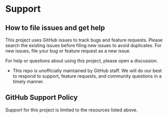 # Support

## How to file issues and get help

This project uses GitHub issues to track bugs and feature requests. Please search the existing issues before filing new issues to avoid duplicates. For new issues, file your bug or feature request as a new issue.

For help or questions about using this project, please open a discussion.

- This repo is unofficially maintained by GitHub staff. We will do our best to respond to support, feature requests, and community questions in a timely manner.

## GitHub Support Policy

Support for this project is limited to the resources listed above.
